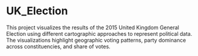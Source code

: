 # UK_Election
This project visualizes the results of the 2015 United Kingdom General Election using different cartographic approaches to represent political data. The visualizations highlight geographic voting patterns, party dominance across constituencies, and share of votes.
